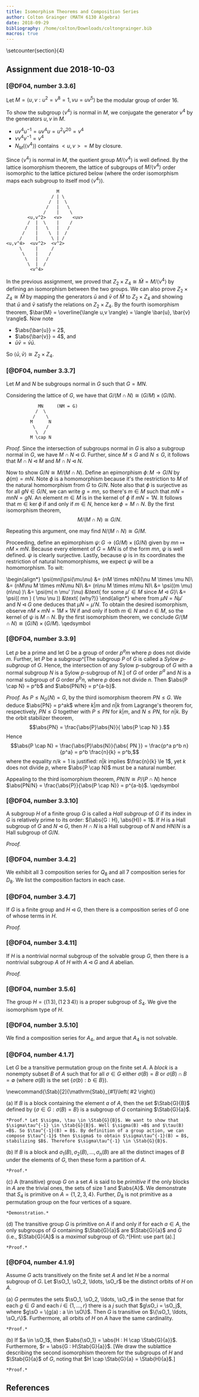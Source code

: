 ```yaml
---
title: Isomorphism Theorems and Composition Series
author: Colton Grainger (MATH 6130 Algebra)
date: 2018-09-29
bibliography: /home/colton/Downloads/coltongrainger.bib
macros: true
---
```


\setcounter{section}{4}

## Assignment due 2018-10-03

### [@DF04, number 3.3.6]

Let $M = \langle u,v : u^2 = v^8 = 1, vu =uv^5 \rangle$ be the modular group of order $16$. 

To show the subgroup $\langle v^4\rangle$ is normal in $M$, we conjugate the generator $v^4$ by the generators $u,v$ in $M$.

- $uv^4u^{-1} = uv^4u = u^2v^{20} = v^4$
- $vv^4v^{-1} = v^4$
- $N_M(\langle v^4\rangle)$ contains $<u,v> = M$ by closure.

Since $\langle v^4\rangle$ is normal in $M$, the quotient group  $M/\langle v^4\rangle$ is well defined. By the lattice isomorphism theorem, the lattice of subgroups of $M/\langle v^4\rangle$ order isomorphic to the lattice pictured below (where the order isomorphism maps each subgroup to itself mod $\langle v^4 \rangle$).

```
                   M
                 / | \
                /  |  \
               /   |   \
              /    |    \
        <u,v^2>   <v>    <uv>
        /  |  \    |    /
       /   |   \   |   /
      /    |    \  |  /
     /     |     \ | /
<u,v^4>  <uv^2>  <v^2>
     \     |     /
      \    |    /
       \   |   /
        \  |  /
         <v^4>
```

In the previous assignment, we proved that $Z_2 \times Z_4 \cong \bar{M} = M / \langle v^4 \rangle$ by defining an isomorphism between the two groups. We can also prove $Z_2 \times Z_4 \cong \bar{M}$ by mapping the generators $\bar{u}$ and $\bar{v}$ of $\bar{M}$ to $Z_2 \times Z_4$ and showing that $\bar{u}$ and $\bar{v}$ satisfy the relations on $Z_2 \times Z_4$. By the fourth isomorphism theorem, $\bar{M} = \overline{\langle u,v \rangle} = \langle \bar{u}, \bar{v} \rangle$. Now note 

- $\abs{\bar{u}} = 2$, 
- $\abs{\bar{v}} = 4$, and 
- $\bar{u}\bar{v} = \bar{v}\bar{u}$.

So $\langle \bar{u}, \bar{v} \rangle \cong Z_2\times Z_4$. 

### [@DF04, number 3.3.7]

Let $M$ and $N$ be subgroups normal in $G$ such that $G = MN$.

Considering the lattice of $G$, we have that $G/(M \cap N) \cong (G/M) \times (G/N)$. 

```
            MN     (NM = G)
           /  \
          /    \
         M      N
          \    /
           \  /
         M \cap N
```

*Proof.* Since the intersection of subgroups normal in $G$ is also a subgroup normal in $G$, we have $M \cap N \triangleleft G$. Further, since $M \le G$ and $N \le G$, it follows that $M \cap N \triangleleft M$ and $M \cap N \triangleleft N$. 

Now to show $G/N \cong M / (M \cap N)$. Define an epimorphism $\phi \colon M \to G/N$ by $\phi(m) = mN$. Note $\phi$ is a homomorphism because it's the restriction to $M$ of the natural homomorphism from $G$ to $G/N$. Note also that $\phi$ is surjective as for all $gN \in G/N$, we can write $g =mn$, so there's $m \in M$ such that $mN =mnN = gN$. An element $m \in M$ is in the kernel of $\phi$ if $mN = 1N$. It follows that $m \in \ker{\phi}$ if and only if $m \in N$, hence $\ker{\phi} = M \cap N$. By the first isomorphism theorem, $$M/ (M \cap N) \cong G/N.$$ 

Repeating this argument, one may find $N / (M \cap N) \cong G/M$.

Proceeding, define an epimorphism $\psi \colon G \to (G/M) \times (G/N)$ given by $mn \mapsto nM \times mN$. Because every element of $G = MN$ is of the form $mn$, $\psi$ is well defined. $\psi$ is clearly surjective. Lastly, because $\psi$ is in its coordinates the restriction of natural homomorphisms, we expect $\psi$ will be a homomorphism. To wit: 

\begin{align*}
\psi(mn)\psi(\mu\nu) &= (nM \times mN)(\nu M \times \mu N)\\
      &= (nM\nu M \times mN\mu N)\\
      &= (n\nu M \times m\mu N)\\
      &= \psi((m \mu)(n\nu) )\\
      &= \psi(m( n \mu' )\nu) &\text{ for some $\mu' \in M$ since $M \triangleleft G$}\\
      &= \psi(( mn ) ( \mu \nu )) &\text{ (why?)} 
\end{align*}
where from $\mu N = N \mu'$ and $N \triangleleft G$ one deduces that $\mu N = \mu' N$. To obtain the desired isomorphism, observe $nM \times mN = 1M \times 1N$ if and only if both $m \in N$ and $n \in M$, so the kernel of $\psi$ is $M \cap N$. By the first isomorphism theorem, we conclude $G/(M\cap N) \cong (G/N) \times (G/M).$ \qedsymbol

### [@DF04, number 3.3.9]

Let $p$ be a prime and let $G$ be a group of order $p^a m$ where $p$ does not divide $m$. Further, let $P$ be a subgroup^[The subgroup $P$ of $G$ is called a *Sylow p-subgroup* of $G$. Hence, the intersection of any Sylow p-subgroup of $G$ with a normal subgroup $N$ is a Sylow *p*-subgroup of $N$.] of $G$ of order $p^a$ and $N$ is a normal subgroup of $G$ order $p^b n$, where $p$ does not divide $n$. Then $\abs{P \cap N} = p^b$ and $\abs{PN/N} = p^{a-b}$. 

*Proof.* As $P \le N_G(N) = G$, by the third isomorphism theorem $PN \le G$. We deduce $\abs{PN} = p^ak$ where $k | m$ and $n | k$ from Lagrange's theorem for, respectively,  $PN \le G$ together with $P \le PN$ for $k | m$, and $N \le PN$, for $n | k$. By the orbit stabilizer theorem, $$\abs{PN} = \frac{\abs{P}\abs{N}}{ \abs{P \cap N} }.$$ Hence $$\abs{P \cap N} = \frac{\abs{P}\abs{N}}{\abs{ PN }} = \frac{p^a p^b n}{p^a} = p^b \frac{n}{k} = p^b,$$ where the equality $n/k = 1$ is justified: $n | k$ implies $\frac{n}{k} \le 1$, yet $k$ does not divide $p$, where $\abs{P \cap N}$ must be a natural number. 

Appealing to the third isomorphism theorem, $PN/N \cong P/ (P \cap N)$ hence $\abs{PN/N} = \frac{\abs{P}}{\abs{P \cap N}} = p^{a-b}$. \qedsymbol


### [@DF04, number 3.3.10]

A subgroup $H$ of a finite group $G$ is called a *Hall subgroup* of $G$ if its index in $G$ is relatively prime to its order: $(\abs{G : H}, \abs{H}) = 1$. If $H$ is a Hall subgroup of $G$ and $N \triangleleft G$, then $H \cap N$ is a Hall subgroup of $N$ and $HN/ N$ is a Hall subgroup of $G/N$.

*Proof.*

### [@DF04, number 3.4.2]

We exhibit all $3$ composition series for $Q_8$ and all $7$ composition series for $D_8$. We list the composition factors in each case.

### [@DF04, number 3.4.7]

If $G$ is a finite group and $H \triangleleft G$, then there is a composition series of $G$ one of whose terms in $H$.

*Proof.*

### [@DF04, number 3.4.11]

If $H$ is a nontrivial normal subgroup of the solvable group $G$, then there is a nontrivial subgroup $A$ of $H$ with $A \triangleleft G$ and $A$ abelian.

*Proof.*

### [@DF04, number 3.5.6]

The group $H = \langle (1\, 3), (1\, 2\, 3\, 4)\rangle$ is a proper subgroup of $S_4$. We give the isomorphism type of $H$.

### [@DF04, number 3.5.10]

We find a composition series for $A_4$, and argue that $A_4$ is not solvable.

### [@DF04, number 4.1.7]

Let $G$ be a transitive permutation group on the finite set $A$. A *block* is a nonempty subset $B$ of $A$ such that for all $\sigma \in G$ either $\sigma(B) = B$ or $\sigma(B) \cap B = \emptyset$ (where $\sigma(B)$ is the set $\{\sigma(b) : b \in B\}$).

\newcommand{\Stab}[2]{\mathrm{Stab}_{#1}\left( #2 \right)}

(a) If $B$ is a block containing the element $a$ of $A$, then the set $\Stab{G}{B}$ defined by $\{\sigma \in G : \sigma(B) = B\}$ is a subgroup of $G$ containing $\Stab{G}{a}$.

    *Proof.* Let $\sigma, \tau \in \Stab{G}{B}$. We want to show that $\sigma\tau^{-1} \in \Stab{G}{B}$. Well $\sigma(B) =B$ and $\tau(B) =B$. So $\tau^{-1}(B) = B$. By definition of a group action, we can compose $\tau^{-1}$ then $\sigma$ to obtain $\sigma\tau^{-1}(B) = B$, stabilizing $B$. Therefore $\sigma\tau^{-1} \in \Stab{G}{B}$.

(b) If $B$ is a block and $\sigma_1(B), \sigma_2(B), \ldots, \sigma_n(B)$ are all the distinct images of $B$ under the elements of $G$, then these form a partition of $A$.

    *Proof.*

(c) A (transitive) group $G$ on a set $A$ is said to be *primitive* if the only blocks in $A$ are the trivial ones, the sets of size $1$ and $\abs{A}$. We demonstrate that $S_4$ is primitive on $A = \{1, 2, 3, 4\}$. Further, $D_8$ is not primitive as a permutation group on the four vertices of a square.

    *Demonstration.*

(d) The transitive group $G$ is primitive on $A$ if and only if for each $a \in A$, the only subgroups of $G$ containing $\Stab{G}{a}$ are $\Stab{G}{a}$ and $G$ (i.e., $\Stab{G}{A}$ is a *maximal* subgroup of $G$).^[Hint: use part (a).]

    *Proof.*

### [@DF04, number 4.1.9]

Assume $G$ acts transitively on the finite set $A$ and let $H$ be a normal subgroup of $G$. Let $\sO_1, \sO_2, \ldots, \sO_r$ be the distinct orbits of $H$ on $A$.

(a) $G$ permutes the sets $\sO_1, \sO_2, \ldots, \sO_r$ in the sense that for each $g \in G$ and each $i \in \{1, \ldots, r\}$ there is a $j$ such that $g\sO_i = \sO_j$, where $g\sO = \{g(a) : a \in \sO\}$. Then $G$ is transitive on $\{\sO_1, \ldots, \sO_r\}$. Furthermore, all orbits of $H$ on $A$ have the same cardinality.

    *Proof.*

(b) If $a \in \sO_1$, then $\abs{\sO_1} = \abs{H : H \cap \Stab{G}{a}}$. Furthermore, $r = \abs{G : H\Stab{G}{a}}$. [We draw the sublattice describing the second isomorphism theorem for the subgroups of $H$ and $\Stab{G}{a}$ of $G$, noting that $H \cap \Stab{G}{a} = \Stab{H}{a}$.]

    *Proof.*

## References
